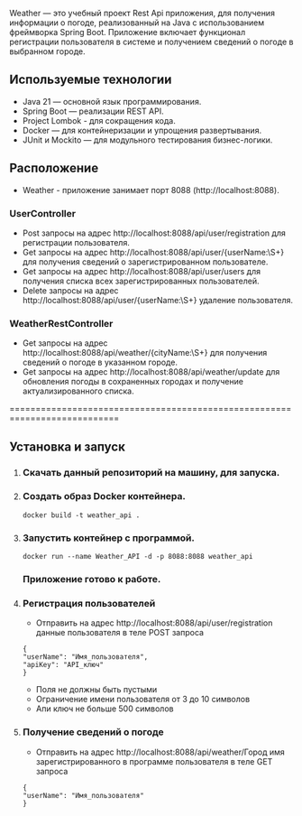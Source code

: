 Weather — это учебный проект Rest Api приложения, для получения информации о погоде,
реализованный на Java с использованием фреймворка Spring Boot. Приложение включает функционал регистрации
пользователя в системе и получением сведений о погоде в выбранном городе.

## Используемые технологии
* Java 21 — основной язык программирования.
* Spring Boot — реализации REST API.
* Project Lombok - для сокращения кода.
* Docker — для контейнеризации и упрощения развертывания.
* JUnit и Mockito — для модульного тестирования бизнес-логики.

## Расположение
* Weather - приложение занимает порт 8088 (http://localhost:8088).

### UserController
* Post запросы на адрес http://localhost:8088/api/user/registration для регистрации пользователя.
* Get запросы на адрес http://localhost:8088/api/user/{userName:\S+} для получения сведений о зарегистрированном
пользователе.
* Get запросы на адрес http://localhost:8088/api/user/users для получения списка всех зарегистрированных пользователей.
* Delete запросы на адрес http://localhost:8088/api/user/{userName:\S+} удаление пользователя.

### WeatherRestController
* Get запросы на адрес http://localhost:8088/api/weather/{cityName:\S+} для получения сведений о погоде
в указанном городе.
* Get запросы на адрес http://localhost:8088/api/weather/update для обновления погоды в сохраненных городах
и получение актуализированного списка.

===========================================================================

## Установка и запуск
1. ### Скачать данный репозиторий на машину, для запуска.
2. ### Создать образ Docker контейнера.
    ```
    docker build -t weather_api .
    ```
3. ### Запустить контейнер с программой.
    ```
    docker run --name Weather_API -d -p 8088:8088 weather_api
    ```
    ### Приложение готово к работе.  
4. ### Регистрация пользователей
   * Отправить на адрес http://localhost:8088/api/user/registration данные пользователя в теле POST запроса
    ```
    {
    "userName": "Имя_пользователя",
    "apiKey": "API_ключ"
    }
    ```
   * Поля не должны быть пустыми
   * Ограничение имени пользователя от 3 до 10 символов
   * Апи ключ не больше 500 символов
5. ### Получение сведений о погоде
   * Отправить на адрес http://localhost:8088/api/weather/Город имя зарегистрированного в программе пользователя
   в теле GET запроса
    ```
    {
    "userName": "Имя_пользователя"
    }
    ```
